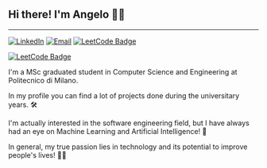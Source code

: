 ## Hi there! I'm Angelo 🚀👋

---
[![LinkedIn](https://img.shields.io/badge/-LinkedIn-blue?style=flat&logo=Linkedin&logoColor=white)](https://www.linkedin.com/in/angelo-tulbure/)
[![Email](https://img.shields.io/badge/Gmail-D14836?style=flat&logo=gmail&logoColor=white)](mailto:angelotulbure00@gmail.com)
[![LeetCode Badge](https://img.shields.io/badge/LeetCode-50%20Solved-orange?style=flat&logo=leetcode)](https://leetcode.com/u/AngeloTulbure/)

[![LeetCode Badge](https://img.shields.io/badge/LeetCode-Profile-orange?style=flat&logo=leetcode)](https://leetcode.com/u/AngeloTulbure/)


I'm a MSc graduated student in Computer Science and Engineering at Politecnico di Milano.

In my profile you can find a lot of projects done during the universitary years. 🛠️

I'm actually interested in the software engineering field, but I have always had an eye on Machine Learning and Artificial Intelligence! 🤖

In general, my true passion lies in technology and its potential to improve people's lives! 👨‍💻

